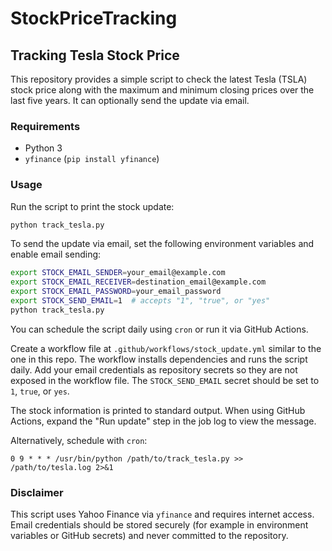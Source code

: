 # StockPriceTracking

## Tracking Tesla Stock Price

This repository provides a simple script to check the latest Tesla (TSLA) stock
price along with the maximum and minimum closing prices over the last five
years. It can optionally send the update via email.

### Requirements

- Python 3
- `yfinance` (`pip install yfinance`)

### Usage

Run the script to print the stock update:

```bash
python track_tesla.py
```

To send the update via email, set the following environment variables and enable
email sending:

```bash
export STOCK_EMAIL_SENDER=your_email@example.com
export STOCK_EMAIL_RECEIVER=destination_email@example.com
export STOCK_EMAIL_PASSWORD=your_email_password
export STOCK_SEND_EMAIL=1  # accepts "1", "true", or "yes"
python track_tesla.py
```

You can schedule the script daily using `cron` or run it via GitHub Actions.

Create a workflow file at `.github/workflows/stock_update.yml` similar to the
one in this repo. The workflow installs dependencies and runs the script daily.
Add your email credentials as repository secrets so they are not exposed in the
workflow file. The `STOCK_SEND_EMAIL` secret should be set to `1`, `true`, or
`yes`.

The stock information is printed to standard output. When using GitHub Actions,
expand the "Run update" step in the job log to view the message.

Alternatively, schedule with `cron`:

```cron
0 9 * * * /usr/bin/python /path/to/track_tesla.py >> /path/to/tesla.log 2>&1
```

### Disclaimer

This script uses Yahoo Finance via `yfinance` and requires internet access.
Email credentials should be stored securely (for example in environment
variables or GitHub secrets) and never committed to the repository.
